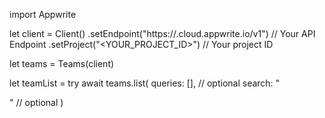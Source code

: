 import Appwrite

let client = Client()
    .setEndpoint("https://<REGION>.cloud.appwrite.io/v1") // Your API Endpoint
    .setProject("<YOUR_PROJECT_ID>") // Your project ID

let teams = Teams(client)

let teamList = try await teams.list(
    queries: [], // optional
    search: "<SEARCH>" // optional
)

